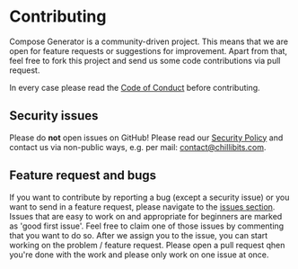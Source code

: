 # Contributing
Compose Generator is a community-driven project. This means that we are open for feature requests or suggestions for improvement.
Apart from that, feel free to fork this project and send us some code contributions via pull request.

In every case please read the [Code of Conduct](https://github.com/spicelang/vscode-spice/blob/main/CODE_OF_CONDUCT.md) before contributing.

## Security issues
Please do **not** open issues on GitHub! Please read our [Security Policy](https://github.com/spicelang/vscode-spice/blob/main/SECURITY.md) and contact us via non-public ways, e.g. per mail: [contact@chillibits.com](mailto:contact@chillibits.com).

## Feature request and bugs
If you want to contribute by reporting a bug (except a security issue) or you want to send in a feature request, please navigate to the [issues section](https://github.com/spicelang/vscode-spice/issues). Issues that are easy to work on and appropriate for beginners are marked as 'good first issue'. Feel free to claim one of those issues by commenting that you want to do so. After we assign you to the issue, you can start working on the problem / feature request. Please open a pull request qhen you're done with the work and please only work on one issue at once.